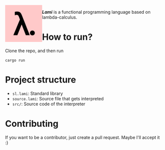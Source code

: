 <img width="120px" align="left" src="media/logo.png">

**_Lami_** is a functional programming language based on lambda-calculus.

# How to run?

Clone the repo, and then run

```
cargo run
```

# Project structure

- `sl.lami`: Standard library
- `source.lami`: Source file that gets interpreted
- `src/`: Source code of the interpreter

# Contributing

If you want to be a contributor, just create a pull request. Maybe I'll accept it :}
